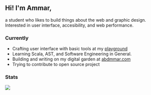 ## Hi! I'm Ammar, 

a student who likes to build things about the web and graphic design. Interested in user interface, accesibility, and web performance.

### Currently

- Crafting user interface with basic tools at my [playground](https://play.abdmmar.com)
- Learning Scala, AST, and Software Engineering in General.
- Building and writing on my digital garden at [abdmmar.com](https://abdmmar.com)
- Trying to contribute to open source project

### Stats
<a href="https://abdmmar.com">
  <img align="center" src="https://github-readme-stats.vercel.app/api/top-langs/?username=abdmmar&layout=compact&hide=php,java,css,blade,hack,tsql&exclude_repo=sinema-indonesia&theme=nord" />
</a>
